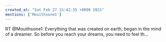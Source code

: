 ```yaml
---
created_at: "Sat Feb 27 15:42:35 +0000 2021"
mentions: ['Mouithsone1']
---
```


RT @Mouithsone1: Everything that was created on earth, began in the mind of a dreamer. So before you reach your dreams, you need to feel th…